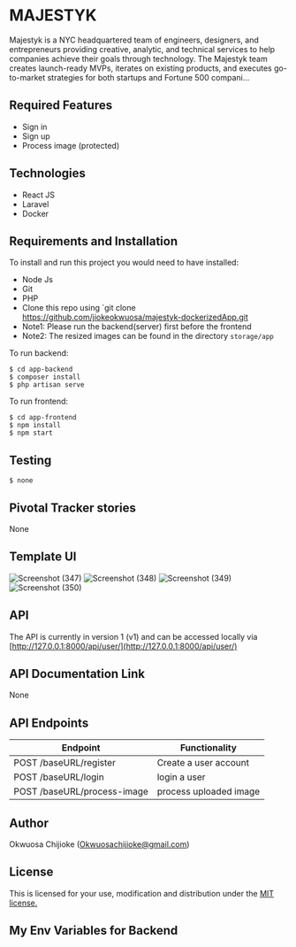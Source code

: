 # MAJESTYK
Majestyk is a NYC headquartered team of engineers, designers, and entrepreneurs providing creative, analytic, and technical services to help companies achieve their goals through technology. The Majestyk team creates launch-ready MVPs, iterates on existing products, and executes go-to-market strategies for both startups and Fortune 500 compani...

## Required Features

- Sign in
- Sign up
- Process image (protected)

## Technologies

- React JS
- Laravel
- Docker

## Requirements and Installation

To install and run this project you would need to have installed:
- Node Js
- Git
- PHP
- Clone this repo using `git clone https://github.com/jiokeokwuosa/majestyk-dockerizedApp.git
- Note1: Please run the backend(server) first before the frontend
- Note2: The resized images can be found in the directory `storage/app`

To run backend:
```
$ cd app-backend
$ composer install
$ php artisan serve
```

To run frontend:
```
$ cd app-frontend
$ npm install
$ npm start
```

## Testing

```
$ none
```

## Pivotal Tracker stories

None

## Template UI

![Screenshot (347)](https://user-images.githubusercontent.com/33726993/140661387-e237f302-e1df-47ce-9c18-e733afbae5d9.png)
![Screenshot (348)](https://user-images.githubusercontent.com/33726993/140661391-4b416159-5f26-4d24-9480-182e35a60079.png)
![Screenshot (349)](https://user-images.githubusercontent.com/33726993/140661392-cd51d66c-f0d8-4f13-ba4f-a3d09fac3934.png)
![Screenshot (350)](https://user-images.githubusercontent.com/33726993/140661393-6ba213ff-9ef1-4bd8-8cce-a19da3e6bbd6.png)


## API

The API is currently in version 1 (v1) and can be accessed locally via [http://127.0.0.1:8000/api/user/](http://127.0.0.1:8000/api/user/)

## API Documentation Link

None

## API Endpoints

| Endpoint                                         | Functionality                            |
| ------------------------------------------------ | -----------------------------------------|
| POST /baseURL/register          | Create a user account                        |
| POST /baseURL/login  | login a user                         |
| POST /baseURL/process-image  | process uploaded image                       |



## Author

Okwuosa Chijioke (Okwuosachijioke@gmail.com)

## License

This is licensed for your use, modification and distribution under the [MIT license.](https://opensource.org/licenses/MIT)

## My Env Variables for Backend


